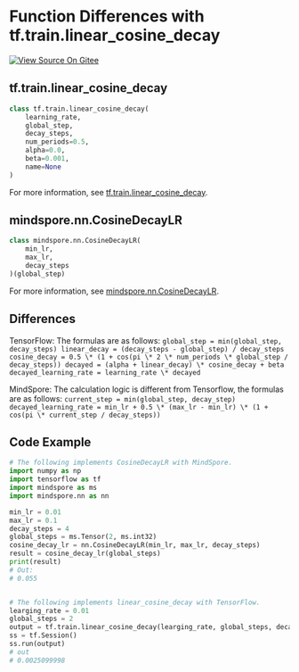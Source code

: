 # Function Differences with tf.train.linear_cosine_decay

[![View Source On Gitee](https://mindspore-website.obs.cn-north-4.myhuaweicloud.com/website-images/r1.9/resource/_static/logo_source_en.png)](https://gitee.com/mindspore/docs/blob/r1.9/docs/mindspore/source_en/note/api_mapping/tensorflow_diff/CosineDecayLR.md)

## tf.train.linear_cosine_decay

```python
class tf.train.linear_cosine_decay(
    learning_rate,
    global_step,
    decay_steps,
    num_periods=0.5,
    alpha=0.0,
    beta=0.001,
    name=None
)
```

For more information, see [tf.train.linear_cosine_decay](https://www.tensorflow.org/versions/r1.15/api_docs/python/tf/train/linear_cosine_decay).

## mindspore.nn.CosineDecayLR

```python
class mindspore.nn.CosineDecayLR(
    min_lr,
    max_lr,
    decay_steps
)(global_step)
```

For more information, see [mindspore.nn.CosineDecayLR](https://mindspore.cn/docs/en/r1.9/api_python/nn/mindspore.nn.CosineDecayLR.html).

## Differences

TensorFlow: The formulas are as follows:
`global_step = min(global_step, decay_steps)
linear_decay = (decay_steps - global_step) / decay_steps
cosine_decay = 0.5 \* (1 + cos(pi \* 2 \* num_periods \* global_step / decay_steps))
decayed = (alpha + linear_decay) \* cosine_decay + beta
decayed_learning_rate = learning_rate \* decayed`

MindSpore: The calculation logic is different from Tensorflow, the formulas are as follows:
`current_step = min(global_step, decay_step)
decayed_learning_rate = min_lr + 0.5 \* (max_lr - min_lr) \*
        (1 + cos(pi \* current_step / decay_steps))`

## Code Example

```python
# The following implements CosineDecayLR with MindSpore.
import numpy as np
import tensorflow as tf
import mindspore as ms
import mindspore.nn as nn

min_lr = 0.01
max_lr = 0.1
decay_steps = 4
global_steps = ms.Tensor(2, ms.int32)
cosine_decay_lr = nn.CosineDecayLR(min_lr, max_lr, decay_steps)
result = cosine_decay_lr(global_steps)
print(result)
# Out:
# 0.055


# The following implements linear_cosine_decay with TensorFlow.
learging_rate = 0.01
global_steps = 2
output = tf.train.linear_cosine_decay(learging_rate, global_steps, decay_steps)
ss = tf.Session()
ss.run(output)
# out
# 0.0025099998
```
